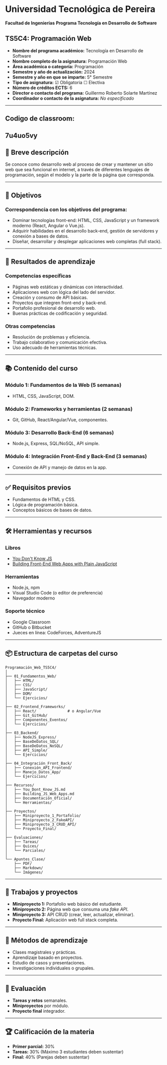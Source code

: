 # Universidad Tecnológica de Pereira

**Facultad de Ingenierías**
**Programa Tecnología en Desarrollo de Software**

## TS5C4: Programación Web

* **Nombre del programa académico:** Tecnología en Desarrollo de Software
* **Nombre completo de la asignatura:** Programación Web
* **Área académica o categoría:** Programación
* **Semestre y año de actualización:** 2024
* **Semestre y año en que se imparte:** 5° Semestre
* **Tipo de asignatura:** ☑ Obligatoria ☐ Electiva
* **Número de créditos ECTS:** 6
* **Director o contacto del programa:** Guillermo Roberto Solarte Martínez
* **Coordinador o contacto de la asignatura:** *No especificado*
---
## Codigo de classroom:
7u4uo5vy
---

## 📌 Breve descripción

Se conoce como desarrollo web al proceso de crear y mantener un sitio web que sea funcional en internet, a través de diferentes lenguajes de programación, según el modelo y la parte de la página que corresponda.

---

## 🎯 Objetivos

### Correspondencia con los objetivos del programa:

* Dominar tecnologías front-end: HTML, CSS, JavaScript y un framework moderno (React, Angular o Vue.js).
* Adquirir habilidades en el desarrollo back-end, gestión de servidores y conexión a bases de datos.
* Diseñar, desarrollar y desplegar aplicaciones web completas (full stack).

---

## 🧠 Resultados de aprendizaje

### Competencias específicas

* Páginas web estáticas y dinámicas con interactividad.
* Aplicaciones web con lógica del lado del servidor.
* Creación y consumo de API básicas.
* Proyectos que integren front-end y back-end.
* Portafolio profesional de desarrollo web.
* Buenas prácticas de codificación y seguridad.

### Otras competencias

* Resolución de problemas y eficiencia.
* Trabajo colaborativo y comunicación efectiva.
* Uso adecuado de herramientas técnicas.

---

## 📚 Contenido del curso

### Módulo 1: Fundamentos de la Web (5 semanas)

* HTML, CSS, JavaScript, DOM.

### Módulo 2: Frameworks y herramientas (2 semanas)

* Git, GitHub, React/Angular/Vue, componentes.

### Módulo 3: Desarrollo Back-End (6 semanas)

* Node.js, Express, SQL/NoSQL, API simple.

### Módulo 4: Integración Front-End y Back-End (3 semanas)

* Conexión de API y manejo de datos en la app.

---

## ✅ Requisitos previos

* Fundamentos de HTML y CSS.
* Lógica de programación básica.
* Conceptos básicos de bases de datos.

---

## 🛠️ Herramientas y recursos

### Libros

* [You Don't Know JS](https://github.com/getify/You-Dont-Know-JS/blob/1st-ed/README.md)
* [Building Front-End Web Apps with Plain JavaScript](https://web-engineering.info/JsFrontendApp-Book/)

### Herramientas

* Node.js, npm
* Visual Studio Code (o editor de preferencia)
* Navegador moderno

### Soporte técnico

* Google Classroom
* GitHub o Bitbucket
* Jueces en línea: CodeForces, AdventureJS

---

## 📦 Estructura de carpetas del curso

```
Programación_Web_TS5C4/
│
├── 01_Fundamentos_Web/
│   ├── HTML/
│   ├── CSS/
│   ├── JavaScript/
│   ├── DOM/
│   └── Ejercicios/
│
├── 02_Frontend_Frameworks/
│   ├── React/              # o Angular/Vue
│   ├── Git_GitHub/
│   ├── Componentes_Eventos/
│   └── Ejercicios/
│
├── 03_Backend/
│   ├── NodeJS_Express/
│   ├── BaseDeDatos_SQL/
│   ├── BaseDeDatos_NoSQL/
│   ├── API_Simple/
│   └── Ejercicios/
│
├── 04_Integración_Front_Back/
│   ├── Conexión_API_Frontend/
│   ├── Manejo_Datos_App/
│   └── Ejercicios/
│
├── Recursos/
│   ├── You_Dont_Know_JS.md
│   ├── Building_JS_Web_Apps.md
│   ├── Documentación_Oficial/
│   └── Herramientas/
│
├── Proyectos/
│   ├── Miniproyecto_1_Portafolio/
│   ├── Miniproyecto_2_FakeAPI/
│   ├── Miniproyecto_3_CRUD_API/
│   └── Proyecto_Final/
│
├── Evaluaciones/
│   ├── Tareas/
│   ├── Quices/
│   └── Parciales/
│
└── Apuntes_Clase/
    ├── PDF/
    ├── Markdown/
    └── Imágenes/
```

---

## 🧪 Trabajos y proyectos

* **Miniproyecto 1:** Portafolio web básico del estudiante.
* **Miniproyecto 2:** Página web que consuma una *fake API*.
* **Miniproyecto 3:** API CRUD (crear, leer, actualizar, eliminar).
* **Proyecto Final:** Aplicación web full stack completa.

---

## 📖 Métodos de aprendizaje

* Clases magistrales y prácticas.
* Aprendizaje basado en proyectos.
* Estudio de casos y presentaciones.
* Investigaciones individuales o grupales.

---

## 📝 Evaluación

* **Tareas y retos** semanales.
* **Miniproyectos** por módulo.
* **Proyecto final** integrador.

---

## 🏆 Calificación de la materia

* **Primer parcial:** 30%
* **Tareas:** 30% (Máximo 3 estudiantes deben sustentar)
* **Final:** 40% (Parejas deben sustentar)
